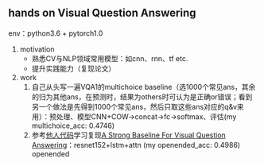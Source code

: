 ## hands on Visual Question Answering
env：python3.6 + pytorch1.0

1. motivation 
	- 熟悉CV与NLP领域常用模型：如cnn、rnn、tf etc.
	- 提升实践能力（复现论文）
2. work
	1. 自己从头写一遍VQA1的multichoice baseline（选1000个常见ans，其余的归为其他ans，在预测时，结果为others时可认为是正确or错误；看到另一个做法是先得到1000个常见ans，然后只取这些ans对应的q&v来用）：预处理、模型CNN+COW->concat->fc->softmax、评估(my multichoice_acc: 0.4746)
	2. 参考[他人代码](https://github.com/Cyanogenoid/pytorch-vqa)学习复现[A Strong Baseline For Visual Question Answering](https://arxiv.xilesou.top/pdf/1704.03162.pdf)：resnet152+lstm+attn (my openended_acc: 0.4986) openended
